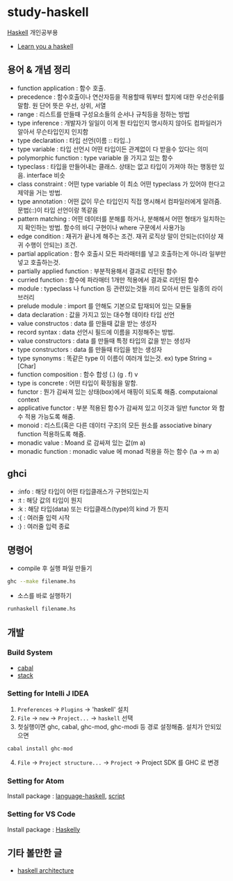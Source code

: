 # study-haskell

[Haskell](https://www.haskell.org) 개인공부용
- [Learn you a haskell](http://learnyouahaskell.com/chapters)

## 용어 & 개념 정리

- function application : 함수 호출.
- precedence : 함수호출이나 연산자등을 적용할때 뭐부터 할지에 대한 우선순위를 말함. 원 단어 뜻은 우선, 상위, 서열
- range : 리스트를 만들때 구성요소들의 순서나 규칙등을 정하는 방법
- type inference : 개발자가 일일이 이게 뭔 타입인지 명시하지 않아도 컴파일러가 알아서 무슨타입인지 인지함
- type declaration : 타입 선언(이름 :: 타입..)
- type variable : 타입 선언시 어떤 타입이든 관계없이 다 받을수 있다는 의미
- polymorphic function : type variable 을 가지고 있는 함수
- typeclass : 타입을 만들어내는 클래스. 상태는 없고 타입이 가져야 하는 행동만 있음. interface 비슷
- class constraint : 어떤 type variable 이 최소 어떤 typeclass 가 있어야 한다고 제약을 거는 방법.
- type annotation : 어떤 값이 무슨 타입인지 직접 명시해서 컴파일러에게 알려줌. 문법(::)이 타입 선언이랑 똑같음
- pattern matching : 어떤 데이터를 분해를 하거나, 분해해서 어떤 형태가 일치하는지 확인하는 방법. 함수의 바디 구현이나 where 구문에서 사용가능
- edge condition : 재귀가 끝나게 해주는 조건. 재귀 로직상 말이 안되는(더이상 재귀 수행이 안되는) 조건.
- partial application : 함수 호출시 모든 파라매터를 넣고 호출하는게 아니라 일부만 넣고 호출하는것.
- partially applied function : 부분적용해서 결과로 리턴된 함수
- curried function : 함수에 파라매터 1개만 적용에서 결과로 리턴된 함수
- module : typeclass 나 function 등 관련있는것들 끼리 모아서 만든 일종의 라이브러리
- prelude module : import 를 안해도 기본으로 탑재되어 있는 모듈들
- data declaration : 값을 가지고 있는 대수형 데이타 타입 선언
- value constructos : data 를 만들때 값을 받는 생성자
- record syntax : data 선언시 필드에 이름을 지정해주는 방법.
- value constructors : data 를 만들때 특정 타입의 값을 받는 생성자
- type constructors : data 를 만들때 타입을 받는 생성자
- type synonyms : 똑같은 type 이 이름이 여러개 있는것.  ex) type String = [Char]
- function composition : 함수 합성 (.) (g . f) v
- type is concrete : 어떤 타입이 확정됨을 말함.
- functor : 뭔가 감싸져 있는 상태(box)에서 매핑이 되도록 해줌. computaional context
- applicative functor : 부분 적용된 함수가 감싸져 있고 이것과 일반 functor 와 함수 적용 가능도록 해줌.
- monoid : 리스트(혹은 다른 데이터 구조)의 모든 원소를 associative binary function 적용하도록 해줌.
- monadic value : Moand 로 감싸져 있는 값(m a)
- monadic function : monadic value 에 monad 적용을 하는 함수 (\a -> m a)

## ghci
- :info  : 해당 타입이 어떤 타입클래스가 구현되있는지
- :t  : 해당 값의 타입이 뭔지
- :k  : 해당 타입(data) 또는 타입클래스(type)의 kind 가 뭔지
- :{  : 여러줄 입력 시작
- :}  : 여러줄 입력 종료

## 명령어

- compile 후 실행 파일 만들기
```sh
ghc --make filename.hs
```
- 소스를 바로 실행하기
```sh
runhaskell filename.hs
```

## 개발

### Build System

- [cabal](https://wiki.haskell.org/How_to_write_a_Haskell_program#Structure_of_a_simple_project)
- [stack](https://www.haskellstack.org/)

### Setting for Intelli J IDEA

1. `Preferences` → `Plugins` → 'haskell' 설치  
2. `File` → `new` → `Project...` → `haskell` 선택  
3. 첫실행이면 ghc, cabal, ghc-mod, ghc-modi 등 경로 설정해줌.  설치가 안되있으면   
  ```
  cabal install ghc-mod
  ```
4. `File` → `Project structure...` → `Project` -> Project SDK 를  GHC 로 변경  

### Setting for Atom

Install package :  [language-haskell](https://atom.io/packages/language-haskell), [script](https://atom.io/packages/script)


### Setting for VS Code

Install package : [Haskelly](https://marketplace.visualstudio.com/items?itemName=UCL.haskelly)

## 기타 볼만한 글
- [haskell architecture](http://www.haskellforall.com/2014/04/scalable-program-architectures.html)